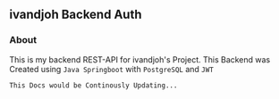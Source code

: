 ## ivandjoh Backend Auth

### About
This is my backend REST-API for ivandjoh's Project.
This Backend was Created using `Java Springboot` with `PostgreSQL` and `JWT`

`This Docs would be Continously Updating...`